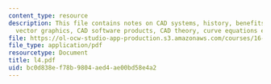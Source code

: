 ```yaml
---
content_type: resource
description: This file contains notes on CAD systems, history, benefits, CAD process,
  vector graphics, CAD software products, CAD theory, curve equations etc.
file: https://ol-ocw-studio-app-production.s3.amazonaws.com/courses/16-810-engineering-design-and-rapid-prototyping-january-iap-2005/bc0d838ef78b9804aed4ae00bd58e4a2_l4.pdf
file_type: application/pdf
resourcetype: Document
title: l4.pdf
uid: bc0d838e-f78b-9804-aed4-ae00bd58e4a2
---
```

